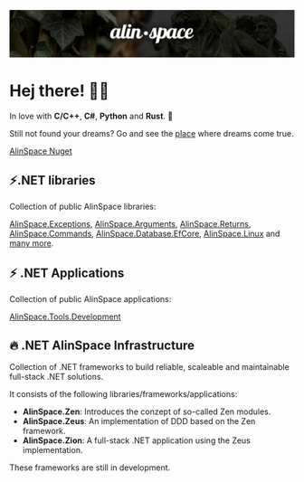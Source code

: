 ![Cover](Assets/Cover04.jpg?raw=true)

# Hej there! 👋😋

In love with **C/C++**, **C#**, **Python** and **Rust**. 🥰

Still not found your dreams? Go and see the [place](https://alin.space) where dreams come true.

[AlinSpace Nuget](https://www.nuget.org/profiles/alin.space)

## ⚡.NET libraries 

Collection of public AlinSpace libraries:

[AlinSpace.Exceptions](https://github.com/alin-andersen/AlinSpace.Exceptions), [AlinSpace.Arguments](https://github.com/alin-andersen/AlinSpace.Arguments), [AlinSpace.Returns](https://github.com/alin-andersen/AlinSpace.Returns), [AlinSpace.Commands](https://github.com/alin-andersen/AlinSpace.Commands), [AlinSpace.Database.EfCore](https://github.com/alin-andersen/AlinSpace.Database.EfCore), [AlinSpace.Linux](https://github.com/alin-andersen/AlinSpace.Linux) and [many more](https://github.com/alin-andersen/AlinSpace.Libraries/).

## ⚡ .NET Applications

Collection of public AlinSpace applications:

[AlinSpace.Tools.Development](https://github.com/alin-andersen/AlinSpace.Tools.Development)

## 🔥 .NET AlinSpace Infrastructure

Collection of .NET frameworks to build reliable, scaleable and maintainable full-stack .NET solutions.

It consists of the following libraries/frameworks/applications:

- **AlinSpace.Zen**: Introduces the conzept of so-called Zen modules.
- **AlinSpace.Zeus**: An implementation of DDD based on the Zen framework.
- **AlinSpace.Zion**: A full-stack .NET application using the Zeus implementation.

These frameworks are still in development.
